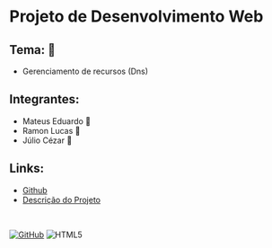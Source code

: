# Projeto de Desenvolvimento Web

## Tema: :star2:
* Gerenciamento de recursos (Dns)

## Integrantes: 
* Mateus Eduardo :boy:
* Ramon Lucas :man:
* Júlio Cézar :boy:


## Links:
* [Github]()
* [Descrição do Projeto](https://ifpb.github.io/dw/project/)

<br>


[![GitHub](https://img.shields.io/badge/--181717?logo=github&logoColor=ffffff)](https://github.com/)
![HTML5](https://img.shields.io/badge/html5-%23E34F26.svg?style=for-the-badge&logo=html5&logoColor=white)


